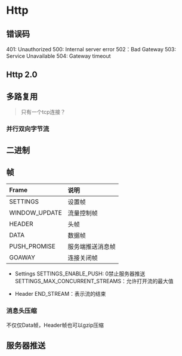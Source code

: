 # Http

## 错误码
401: Unauthorized
500: Internal server error
502：Bad Gateway 
503: Service Unavailable
504: Gateway timeout

## Http 2.0

## 多路复用
> 只有一个tcp连接？

### 并行双向字节流

## 二进制

## 帧
Frame | 说明
:------ | :------
SETTINGS | 设置帧
WINDOW_UPDATE | 流量控制帧
HEADER | 头帧
DATA | 数据帧
PUSH_PROMISE | 服务端推送消息帧
GOAWAY | 连接关闭帧

* Settings
SETTINGS_ENABLE_PUSH: 0禁止服务器推送
SETTINGS_MAX_CONCURRENT_STREAMS：允许打开流的最大值

* Header
END_STREAM：表示流的结束

### 消息头压缩
不仅仅Data帧，Header帧也可以gzip压缩

## 服务器推送
